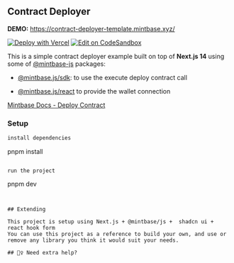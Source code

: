 
## Contract Deployer

**DEMO:** https://contract-deployer-template.mintbase.xyz/

[![Deploy with Vercel](https://vercel.com/button)](https://vercel.com/new/clone?repository-url=https://github.com/Mintbase/templates/tree/main/contract-deployer) [![Edit on CodeSandbox](https://codesandbox.io/static/img/play-codesandbox.svg)](https://codesandbox.io/s/github/Mintbase/templates/tree/main/contract-deployer)


This is a simple contract deployer example built on top of **Next.js 14** using some of [@mintbase-js](https://github.com/Mintbase/mintbase-js) packages:

- [@mintbase.js/sdk](https://github.com/Mintbase/mintbase-js/tree/beta/packages/sdk): to use the execute deploy contract call

- [@mintbase.js/react](https://github.com/Mintbase/mintbase-js/tree/beta/packages/react) to provide the wallet connection

[Mintbase Docs - Deploy Contract](https://docs.mintbase.xyz/dev/mintbase-sdk-ref/sdk/deploycontract)
  
### Setup

```ts
install dependencies
```
pnpm install
```

run the project
```
pnpm dev
```


## Extending

This project is setup using Next.js + @mintbase/js +  shadcn ui + react hook form
You can use this project as a reference to build your own, and use or remove any library you think it would suit your needs.

## 🙋‍♀️ Need extra help?
